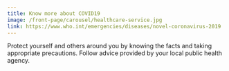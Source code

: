 ```yaml
---
title: Know more about COVID19
image: /front-page/carousel/healthcare-service.jpg
link: https://www.who.int/emergencies/diseases/novel-coronavirus-2019
---
```

Protect yourself and others around you by knowing the facts and taking appropriate precautions. Follow advice provided by your local public health agency.